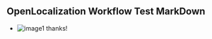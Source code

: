 ## OpenLocalization Workflow Test MarkDown
* ![image1](.\1aae9a78-4d02-4288-a314-c3fa6f4bcfc9.PNG) thanks!

<!--HONumber=Dec16_HO1-->


